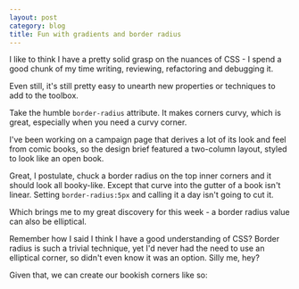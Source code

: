 ```yaml
---
layout: post
category: blog
title: Fun with gradients and border radius
---
```


I like to think I have a pretty solid grasp on the nuances of CSS - I spend a good chunk of my time writing, reviewing, refactoring and debugging it.

Even still, it's still pretty easy to unearth new properties or techniques to add to the toolbox.

Take the humble `border-radius` attribute. It makes corners curvy, which is great, especially when you need a curvy corner.

I've been working on a campaign page that derives a lot of its look and feel from comic books, so the design brief featured a two-column layout, styled to look like an open book.

Great, I postulate, chuck a border radius on the top inner corners and it should look all booky-like. Except that curve into the gutter of a book isn't linear. Setting `border-radius:5px` and calling it a day isn't going to cut it.

Which brings me to my great discovery for this week - a border radius value can also be elliptical.

Remember how I said I think I have a good understanding of CSS? Border radius is such a trivial technique, yet I'd never had the need to use an elliptical corner, so didn't even know it was an option. Silly me, hey?

Given that, we can create our bookish corners like so:

